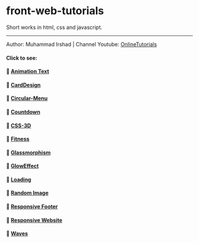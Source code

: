 # front-web-tutorials
Short works in html, css and javascript.

---
Author: Muhammad Irshad | Channel Youtube: [OnlineTutorials](https://www.youtube.com/c/OnlineTutorials4Designers)
#### Click to see:
#### 🚀 [Animation Text](https://front-web-tutorials.vercel.app/Animation-Text/main.html)
#### 🚀 [CardDesign](https://front-web-tutorials.vercel.app/CardDesign/main.html)
#### 🚀 [Circular-Menu](https://front-web-tutorials.vercel.app/Circular-Menu/main.html)
#### 🚀 [Countdown](https://front-web-tutorials.vercel.app/Countdown/main.html)
#### 🚀 [CSS-3D](https://front-web-tutorials.vercel.app/CSS-3D/main.html)
#### 🚀 [Fitness](https://front-web-tutorials.vercel.app/Fitness/main.html)
#### 🚀 [Glassmorphism](https://front-web-tutorials.vercel.app/Glassmorphism/main.html)
#### 🚀 [GlowEffect](https://front-web-tutorials.vercel.app/GlowEffect/main.html)
#### 🚀 [Loading](https://front-web-tutorials.vercel.app/Loading/main.html)
#### 🚀 [Random Image](https://front-web-tutorials.vercel.app/Random-Image/main.html)
#### 🚀 [Responsive Footer](https://front-web-tutorials.vercel.app/Responsive-Footer/main.html)
#### 🚀 [Responsive Website](https://front-web-tutorials.vercel.app/Responsive-Website/main.html)
#### 🚀 [Waves](https://front-web-tutorials.vercel.app/Waves/main.html)
